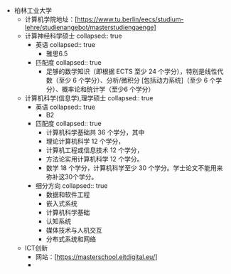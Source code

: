 - 柏林工业大学
	- 计算机学院地址：[https://www.tu.berlin/eecs/studium-lehre/studienangebot/masterstudiengaenge]
	- 计算神经科学硕士
	  collapsed:: true
		- 英语
		  collapsed:: true
			- 雅思6.5
		- 匹配度
		  collapsed:: true
			- 足够的数学知识（即根据 ECTS 至少 24 个学分），特别是线性代数（至少 6 个学分）、分析/微积分 [包括动力系统]（至少 6 个学分）、概率论和统计学（至少6 个学分）
	- 计算机科学(信息学),理学硕士
	  collapsed:: true
		- 英语
		  collapsed:: true
			- B2
		- 匹配度
		  collapsed:: true
			- 计算机科学基础共 36 个学分，其中
			- 理论计算机科学 12 个学分，
			- 计算机工程或信息技术 12 个学分，
			- 方法论实用计算机科学 12 个学分。
			- 数学 18 个学分，计算机科学至少 30 个学分。学士论文不能用来弥补这30个学分。
		- 细分方向
		  collapsed:: true
			- 数据和软件工程
			- 嵌入式系统
			- 计算机科学基础
			- 认知系统
			- 媒体技术与人机交互
			- 分布式系统和网络
	- ICT创新
		- 网站：[https://masterschool.eitdigital.eu/]
		-